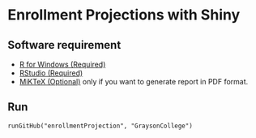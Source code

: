 # Enrollment Projections with Shiny

## Software requirement

- [R for Windows (Required)](https://cran.r-project.org/bin/windows/base/)
- [RStudio (Required)](https://www.rstudio.com/products/rstudio/download3/)
- [MiKTeX (Optional)](https://miktex.org/download) only if you want to generate report in PDF format.

## Run

`runGitHub("enrollmentProjection", "GraysonCollege")`


